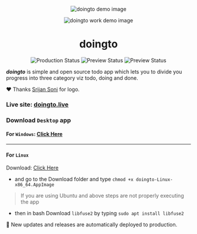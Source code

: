 <p align="center">
    <img src="https://doingto.live/images/demo1.png" alt="doingto demo image">
</p>
<p align="center">
    <img src="https://doingto.live/images/demo2.png" alt="doingto work demo image">
</p>

<h1 align="center">doingto</h1>

<p align="center">
    <img alt="Production Status" src="https://img.shields.io/github/deployments/KunalSin9h/doingto/Production?label=Production&style=for-the-badge">
    <img alt="Preview Status" src="https://img.shields.io/github/v/release/KunalSin9h/doingto?style=for-the-badge">
    <img alt="Preview Status" src="https://img.shields.io/github/license/KunalSin9h/doingto?color=pink&style=for-the-badge">
</p>


***doingto*** is simple and open source todo app which lets you to divide you progress into three category viz todo, doing and done.

 ❤️ Thanks [Srijan Soni](https://github.com/srijan0412) for logo.

###  Live site: [doingto.live](https://doingto.live)

### Download `Desktop` app
#### For `Windows`: [Click Here](https://github.com/KunalSin9h/doingto/releases/download/v0.2.0/doingto-win32-x64.exe)
---
#### For `Linux`
Download: [Click Here](https://github.com/KunalSin9h/doingto/releases/download/v0.2.0/doingto-linux-x86_64.AppImage)
- and go to the Download folder and type `chmod +x doingto-Linux-x86_64.AppImage`
> If you are using Ubuntu and above steps are not properly executing the app
- then in bash Download `libfuse2` by typing `sudo apt install libfuse2`

🚀 New updates and releases are automatically deployed to production.
